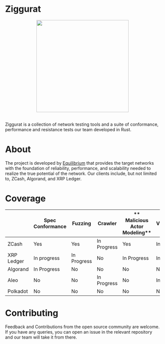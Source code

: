 # Ziggurat 

<p align="center">
    <img src="https://github.com/runziggurat/.github/blob/main/profile/assets/logo.png" height="300px">
</p>
<br />
Ziggurat is a collection of network testing tools and a suite of conformance, performance and resistance tests our team developed in Rust.

# About

The project is developed by [Equilibrium](https://equilibrium.co) that provides the target networks with the foundation of reliability, performance, and scalability needed to realize the true potential of the network. Our clients  include, but not limited to, ZCash, Algorand, and XRP Ledger.

# Coverage

|       | **Spec Conformance** | **Fuzzing** | **Crawler** | ** Malicious Actor Modeling** | **Visualization** | **Performance Benchmarking ** |
|--------------------|--------|-------------|----------|-------------|-----------------|--------|
| ZCash              | Yes  | Yes    | In Progress | Yes          | In Progress          | Yes    |
| XRP Ledger         | In progress     | In Progress     | No          | In Progress       | In Progress          | In Progress     |
| Algorand           | In Progress              | No     | No          | No       | No          | No     |
| Aleo               | No              | No     | In Progress | No       | In Progress | No     |  
| Polkadot           | No              | No     | No          | No       | No          | No     |


# Contributing

Feedback and Contributions from the open source community are welcome. If you have any queries, you can open an issue in the relevant repository and our team will take it from there.
